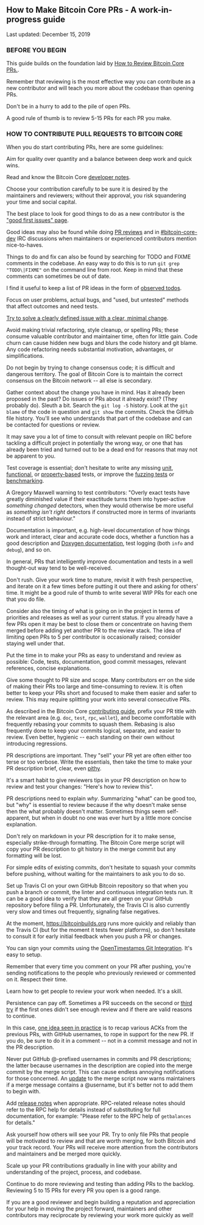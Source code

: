 ## How to Make Bitcoin Core PRs - A work-in-progress guide

Last updated: December 15, 2019


### BEFORE YOU BEGIN

This guide builds on the foundation laid by [How to Review Bitcoin Core
PRs.](how-to-review-bitcoin-core-prs.md).

Remember that reviewing is the most effective way you can contribute as a new
contributor and will teach you more about the codebase than opening PRs.

Don't be in a hurry to add to the pile of open PRs.

A good rule of thumb is to review 5-15 PRs for each PR you make.


### HOW TO CONTRIBUTE PULL REQUESTS TO BITCOIN CORE

When you do start contributing PRs, here are some guidelines:

Aim for quality over quantity and a balance between deep work and quick wins.

Read and know the Bitcoin Core [developer
notes](https://github.com/bitcoin/bitcoin/blob/master/doc/developer-notes.md).

Choose your contribution carefully to be sure it is desired by the maintainers
and reviewers; without their approval, you risk squandering your time and social
capital.

The best place to look for good things to do as a new contributor is the ["good
first issues" page](https://github.com/bitcoin/bitcoin/contribute).

Good ideas may also be found while doing [PR
reviews](https://github.com/bitcoin/bitcoin/pulls) and in
[#bitcoin-core-dev](https://webchat.freenode.net/?channels=bitcoin-core-dev) IRC
discussions when maintainers or experienced contributors mention nice-to-haves.

Things to do and fix can also be found by searching for TODO and FIXME comments
in the codebase. An easy way to do this is to run `git grep "TODO\|FIXME"` on
the command line from root. Keep in mind that these comments can sometimes be
out of date.

I find it useful to keep a list of PR ideas in the form of [observed
todos](observed-todos.txt).

Focus on user problems, actual bugs, and "used, but untested" methods that
affect outcomes and need tests.

[Try to solve a clearly defined issue with a clear, minimal
change](https://github.com/bitcoin/bitcoin/pull/17728#issuecomment-565803646).

Avoid making trivial refactoring, style cleanup, or spelling PRs; these consume
valuable contributor and maintainer time, often for little gain. Code churn can
cause hidden new bugs and blurs the code history and git blame. Any code
refactoring needs substantial motivation, advantages, or simplifications.

Do not begin by trying to change consensus code; it is difficult and
dangerous territory. The goal of Bitcoin Core is to maintain the correct
consensus on the Bitcoin network -- all else is secondary.

Gather context about the change you have in mind. Has it already been proposed
in the past? Do issues or PRs about it already exist? (They probably do). Sleuth
a bit. Search the `git log -S` history. Look at the `git blame` of the code in
question and `git show` the commits. Check the GitHub file history. You'll see
who understands that part of the codebase and can be contacted for questions or
review.

It may save you a lot of time to consult with relevant people on IRC before
tackling a difficult project in potentially the wrong way, or one that has
already been tried and turned out to be a dead end for reasons that may not be
apparent to you.

Test coverage is essential; don't hesitate to write any missing
[unit](https://github.com/bitcoin/bitcoin/tree/master/src/test),
[functional](https://github.com/bitcoin/bitcoin/tree/master/test/functional), or
[property-based](https://github.com/bitcoin/bitcoin/blob/master/doc/rapidcheck.md)
tests, or improve the
[fuzzing tests](https://github.com/bitcoin/bitcoin/blob/master/doc/fuzzing.md)
or
[benchmarking](https://github.com/bitcoin/bitcoin/blob/master/doc/benchmarking.md).

A Gregory Maxwell warning to test contributors: "Overly exact tests have greatly
diminished value if their exactitude turns them into hyper-active *something
changed* detectors, when they would otherwise be more useful as *something isn't
right* detectors if constructed more in terms of invariants instead of strict
behaviour."

Documentation is important, e.g. high-level documentation of how things work and
interact, clear and accurate code docs, whether a function has a good
description and [Doxygen
documentation](https://github.com/bitcoin/bitcoin/blob/master/doc/developer-notes.md#coding-style-doxygen-compatible-comments),
test logging (both `info` and `debug`), and so on.

In general, PRs that intelligently improve documentation and tests in a well
thought-out way tend to be well-received.

Don't rush. Give your work time to mature, revisit it with fresh
perspective, and iterate on it a few times before putting it out there and
asking for others' time. It might be a good rule of thumb to write several WIP
PRs for each one that you do file.

Consider also the timing of what is going on in the project in terms of
priorities and releases as well as your current status. If you already have a
few PRs open it may be best to close them or concentrate on having them merged
before adding yet another PR to the review stack. The idea of limiting open PRs
to 5 per contributor is occasionally raised; consider staying well under that.

Put the time in to make your PRs as easy to understand and review as possible:
Code, tests, documentation, good commit messages, relevant references, concise
explanations.

Give some thought to PR size and scope. Many contributors err on the side of
making their PRs too large and time-consuming to review. It is often better to
keep your PRs short and focused to make them easier and safer to review. This
may require splitting your work into several consecutive PRs.

As described in the Bitcoin Core
[contributing guide](https://github.com/bitcoin/bitcoin/blob/master/CONTRIBUTING.md),
prefix your PR title with the relevant area (e.g. `doc`,
`test`, `rpc`, `wallet`), and become comfortable with frequently rebasing your
commits to squash them. Rebasing is also frequently done to keep your commits
logical, separate, and easier to review. Even better, hygienic -- each standing
on their own without introducing regressions.

PR descriptions are important. They "sell" your PR yet are often either too
terse or too verbose. Write the essentials, then take the time to make your PR
description brief, clear, even
[pithy](https://www.collinsdictionary.com/dictionary/english/pithy).

It's a smart habit to give reviewers tips in your PR description on how to
review and test your changes: "Here's how to review this".

PR descriptions need to explain *why*.  Summarizing "what" can be good too, but
"why" is essential to review because if the why doesn't make sense then the what
probably doesn't matter. Sometimes things seem self-apparent, but when in doubt
no one was ever hurt by a little more concise explanation.

Don't rely on markdown in your PR description for it to make sense, especially
strike-through formatting. The Bitcoin Core merge script will copy your PR
description to git history in the merge commit but any formatting will be lost.

For simple edits of existing commits, don't hesitate to squash your commits
before pushing, without waiting for the maintainers to ask you to do so.

Set up Travis CI on your own GitHub Bitcoin repository so that when you push a
branch or commit, the linter and continuous integration tests run. It can be a
good idea to verify that they are all green on your GitHub repository before
filing a PR. Unfortunately, the Travis CI is also currently very slow and times
out frequently, signaling false negatives.

At the moment, https://bitcoinbuilds.org runs more quickly and reliably than the
Travis CI (but for the moment it tests fewer platforms), so don't hesitate to
consult it for early initial feedback when you push a PR or changes.

You can sign your commits using the [OpenTimestamps Git
Integration](https://github.com/opentimestamps/opentimestamps-client/blob/master/doc/git-integration.md).
It's easy to setup.

Remember that every time you comment on your PR after pushing, you're sending
notifications to the people who previously reviewed or commented on it. Respect
their time.

Learn how to get people to review your work when needed. It's a skill.

Persistence can pay off. Sometimes a PR succeeds on the second or
[third try](https://github.com/bitcoin/bitcoin/pull/16060) if the first ones
didn't see enough review and if there are valid reasons to continue.

In this case, [one idea seen in
practice](https://github.com/bitcoin/bitcoin/pull/16060#issuecomment-494142593)
is to recap various ACKs from the previous PRs, with GitHub usernames, to rope
in support for the new PR. If you do, be sure to do it in a comment -- not in a
commit message and not in the PR description.

Never put GitHub @-prefixed usernames in commits and PR descriptions; the latter
because usernames in the description are copied into the merge commit by the
merge script. This can cause endless annoying notifications for those
concerned. An
[update](https://github.com/bitcoin-core/bitcoin-maintainer-tools/pull/32) to
the merge script now warns maintainers if a merge message contains a @username,
but it's better not to add them to begin with.

Add
[release notes](https://github.com/bitcoin/bitcoin/blob/master/doc/developer-notes.md#release-notes)
when appropriate. RPC-related release notes should refer to the RPC help for
details instead of substituting for full documentation, for example:
"Please refer to the RPC help of `getbalances` for details."

Ask yourself how others will see your PR. Try to only file PRs that people will
be motivated to review and that are worth merging, for both Bitcoin and your
track record. Your PRs will receive more attention from the contributors and
maintainers and be merged more quickly.

Scale up your PR contributions gradually in line with your ability and
understanding of the project, process, and codebase.

Continue to do more reviewing and testing than adding PRs to the backlog.
Reviewing 5 to 15 PRs for every PR you open is a good range.

If you are a good reviewer and begin building a reputation and appreciation for
your help in moving the project forward, maintainers and other contributors
may reciprocate by reviewing your work more quickly as well!
